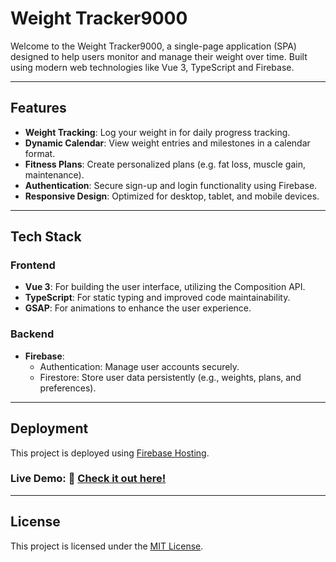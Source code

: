 # Weight Tracker9000

Welcome to the Weight Tracker9000, a single-page application (SPA) designed to help users monitor and manage their weight over time. Built using modern web technologies like Vue 3, TypeScript and Firebase.

---

## Features

- **Weight Tracking**: Log your weight in for daily progress tracking.
- **Dynamic Calendar**: View weight entries and milestones in a calendar format.
- **Fitness Plans**: Create personalized plans (e.g. fat loss, muscle gain, maintenance).
- **Authentication**: Secure sign-up and login functionality using Firebase.
- **Responsive Design**: Optimized for desktop, tablet, and mobile devices.

---

## Tech Stack

### Frontend
- **Vue 3**: For building the user interface, utilizing the Composition API.
- **TypeScript**: For static typing and improved code maintainability.
- **GSAP**: For animations to enhance the user experience.

### Backend
- **Firebase**:
  - Authentication: Manage user accounts securely.
  - Firestore: Store user data persistently (e.g., weights, plans, and preferences).

---

## Deployment

This project is deployed using [Firebase Hosting](https://firebase.google.com/products/hosting).

### **Live Demo**: 🚀 **[Check it out here!](https://your-project.web.app)**

---

## License
This project is licensed under the [MIT License](LICENSE).

